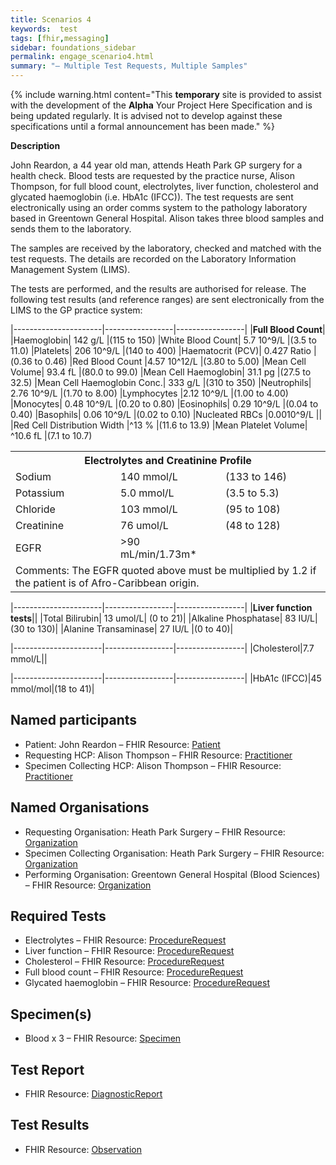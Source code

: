 ```yaml
---
title: Scenarios 4 
keywords:  test
tags: [fhir,messaging]
sidebar: foundations_sidebar
permalink: engage_scenario4.html
summary: "– Multiple Test Requests, Multiple Samples"
---
```



{% include warning.html content="This **temporary** site is provided to assist with the development of the **Alpha** Your Project Here Specification and is being updated regularly. It is advised not to develop against these specifications until a formal announcement has been made." %}

**Description**

John Reardon, a 44 year old man, attends Heath Park GP surgery for a health check. Blood tests are requested by the practice nurse, Alison Thompson, for full blood count, electrolytes, liver function, cholesterol and glycated haemoglobin (i.e. HbA1c (IFCC)). 
The test requests are sent electronically using an order comms system to the pathology laboratory based in Greentown General Hospital. Alison takes three blood samples and sends them to the laboratory.

The samples are received by the laboratory, checked and matched with the test requests. The details are recorded on the Laboratory Information Management System (LIMS).

The tests are performed, and the results are authorised for release. The following test results (and reference ranges) are sent electronically from the LIMS to the GP practice system:


|----------------------|-----------------|-----------------|
|**Full Blood Count**|
|Haemoglobin|	142 g/L	|(115 to 150)
|White Blood Count|	5.7 10^9/L	|(3.5 to 11.0)
|Platelets|	206 10^9/L	|(140 to 400)
|Haematocrit (PCV)|	0.427 Ratio	|(0.36 to 0.46)
|Red Blood Count	|4.57 10^12/L	|(3.80 to 5.00)
|Mean Cell Volume|	93.4 fL	|(80.0 to 99.0)
|Mean Cell Haemoglobin|	31.1 pg	|(27.5 to 32.5)
|Mean Cell Haemoglobin Conc.|	333 g/L	|(310 to 350)
|Neutrophils|	2.76 10^9/L	|(1.70 to 8.00)
|Lymphocytes	|2.12 10^9/L	|(1.00 to 4.00)
|Monocytes|	0.48 10^9/L	|(0.20 to 0.80)
|Eosinophils|	0.29 10^9/L	|(0.04 to 0.40)
|Basophils|	0.06 10^9/L	|(0.02 to 0.10)
|Nucleated RBCs	|0.0010^9/L	||
|Red Cell Distribution Width	|^13 %	|(11.6 to 13.9)
|Mean Platelet Volume|	^10.6 fL	|(7.1 to 10.7)

<table style="width:100%">
  <tr>
    <th colspan="3">Electrolytes and Creatinine Profile</th>
  </tr>
  <tr>
    <td style="width:33%">Sodium</td>
    <td style="width:33%">140 mmol/L</td> 
    <td style="width:33%">(133 to 146)</td>
  </tr>
  <tr>
    <td style="width:33%">Potassium</td>
    <td style="width:33%">5.0 mmol/L</td> 
    <td style="width:33%">(3.5 to 5.3)</td>
  </tr>
   <tr>
    <td style="width:33%">Chloride</td>
    <td style="width:33%">103 mmol/L</td> 
    <td style="width:33%">(95 to 108)</td>
  </tr>
   <tr>
    <td style="width:33%">Creatinine</td>
    <td style="width:33%">76 umol/L</td> 
    <td style="width:33%">(48 to 128)</td>
  </tr>
   <tr>
    <td style="width:33%">EGFR</td>
    <td style="width:33%">>90 mL/min/1.73m*</td> 
    <td style="width:33%"></td>
  </tr>
  <tr>
    <td colspan="3">Comments: The EGFR quoted above must be multiplied by 1.2 if the patient is of Afro-Caribbean origin.</td>
  </tr>
</table>

|----------------------|-----------------|-----------------|
|**Liver function tests**||
|Total Bilirubin|	13 umol/L|	(0 to 21)|
|Alkaline Phosphatase|	83 IU/L|	(30 to 130)|
|Alanine Transaminase|	27 IU/L	|(0 to 40)|

|----------------------|-----------------|-----------------|
|Cholesterol|7.7 mmol/L||

|----------------------|-----------------|-----------------|
|HbA1c (IFCC)|45 mmol/mol|(18 to 41)|

## Named participants ##

- Patient: John Reardon  – FHIR Resource:  [Patient](https://fhir.hl7.org.uk/STU3/StructureDefinition/CareConnect-Patient-1)
- Requesting HCP: Alison Thompson   – FHIR Resource:  [Practitioner](https://fhir.hl7.org.uk/STU3/StructureDefinition/CareConnect-Practitioner-1)
- Specimen Collecting HCP: Alison Thompson  – FHIR Resource: [Practitioner](https://fhir.hl7.org.uk/STU3/StructureDefinition/CareConnect-Practitioner-1)

## Named Organisations ##

- Requesting Organisation: Heath Park Surgery   – FHIR Resource:  [Organization](https://fhir.hl7.org.uk/STU3/StructureDefinition/CareConnect-Organization-1)
- Specimen Collecting Organisation: Heath Park Surgery  – FHIR Resource: [Organization](https://fhir.hl7.org.uk/STU3/StructureDefinition/CareConnect-Organization-1)
- Performing Organisation: Greentown General Hospital (Blood Sciences)  – FHIR Resource:  [Organization](https://fhir.hl7.org.uk/STU3/StructureDefinition/CareConnect-Organization-1)

## Required Tests ##

- Electrolytes – FHIR Resource:  [ProcedureRequest](https://fhir.hl7.org.uk/STU3/StructureDefinition/CareConnect-ProcedureRequest-1)
- Liver function – FHIR Resource:  [ProcedureRequest](https://fhir.hl7.org.uk/STU3/StructureDefinition/CareConnect-ProcedureRequest-1)
- Cholesterol  – FHIR Resource:  [ProcedureRequest](https://fhir.hl7.org.uk/STU3/StructureDefinition/CareConnect-ProcedureRequest-1)
- Full blood count  – FHIR Resource:  [ProcedureRequest](https://fhir.hl7.org.uk/STU3/StructureDefinition/CareConnect-ProcedureRequest-1)
- Glycated haemoglobin – FHIR Resource:  [ProcedureRequest](https://fhir.hl7.org.uk/STU3/StructureDefinition/CareConnect-ProcedureRequest-1)

## Specimen(s) ##

- Blood x 3 – FHIR Resource: [Specimen](https://fhir.hl7.org.uk/STU3/StructureDefinition/CareConnect-Specimen-1)

## Test Report ##

- FHIR Resource: [DiagnosticReport](https://fhir.hl7.org.uk/STU3/StructureDefinition/CareConnect-DiagnosticReport-1)

## Test Results ##

- FHIR Resource: [Observation](https://fhir.hl7.org.uk/STU3/StructureDefinition/CareConnect-Observation-1)